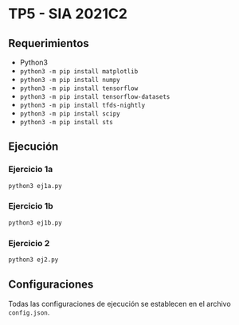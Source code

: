 # TP5 - SIA 2021C2

## Requerimientos
- Python3
- `python3 -m pip install matplotlib`
- `python3 -m pip install numpy`
- `python3 -m pip install tensorflow`
- `python3 -m pip install tensorflow-datasets`
- `python3 -m pip install tfds-nightly`
- `python3 -m pip install scipy`
- `python3 -m pip install sts`

## Ejecución

### Ejercicio 1a
```bash
python3 ej1a.py
```

### Ejercicio 1b
```bash
python3 ej1b.py
```

### Ejercicio 2
```bash
python3 ej2.py
```

## Configuraciones
Todas las configuraciones de ejecución se establecen en el archivo `config.json`.
